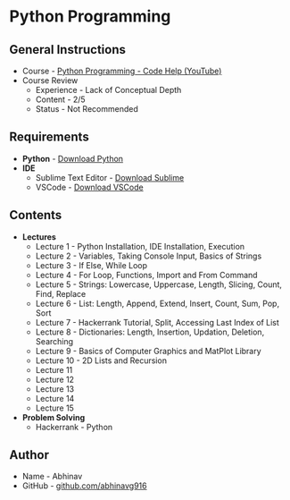 # Python Programming
## General Instructions
* Course - [Python Programming - Code Help (YouTube)](https://www.youtube.com/watch?v=KI2LkOKkuoI&list=PLDzeHZWIZsTrPQHBWT0Rxjc37n6DjUpbf)
* Course Review
  * Experience - Lack of Conceptual Depth
  * Content - 2/5
  * Status - Not Recommended

## Requirements
* __Python__ - [Download Python](https://www.python.org/downloads/)
* __IDE__
  * Sublime Text Editor - [Download Sublime](https://www.sublimetext.com/3)
  * VSCode - [Download VSCode](https://code.visualstudio.com/download)

## Contents
* __Lectures__
  * Lecture 1 - Python Installation, IDE Installation, Execution
  * Lecture 2 - Variables, Taking Console Input, Basics of Strings
  * Lecture 3 - If Else, While Loop
  * Lecture 4 - For Loop, Functions, Import and From Command
  * Lecture 5 - Strings: Lowercase, Uppercase, Length, Slicing, Count, Find, Replace
  * Lecture 6 - List: Length, Append, Extend, Insert, Count, Sum, Pop, Sort
  * Lecture 7 - Hackerrank Tutorial, Split, Accessing Last Index of List
  * Lecture 8 - Dictionaries: Length, Insertion, Updation, Deletion, Searching
  * Lecture 9 - Basics of Computer Graphics and MatPlot Library
  * Lecture 10 - 2D Lists and Recursion
  * Lecture 11
  * Lecture 12
  * Lecture 13
  * Lecture 14
  * Lecture 15
* __Problem Solving__
  * Hackerrank - Python

## Author
* Name - Abhinav
* GitHub - [github.com/abhinavg916](https://github.com/abhinavg916)
